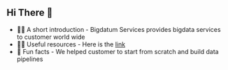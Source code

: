 ## Hi There 👋

- 🙋‍♀️ A short introduction - Bigdatum Services provides bigdata services to customer world wide 
- 👩‍💻 Useful resources - Here is the [link](https://www.bigdatum.in/)
- 🍿 Fun facts - We helped customer to start from scratch and build data pipelines

<!--

**Here are some ideas to get you started:**

🙋‍♀️ A short introduction - Bigdatum Services provides bigdata services to customer world wide Here is the [link](https://www.bigdatum.in/)
🌈 Contribution guidelines - how can the community get involved?
👩‍💻 Useful resources - where can the community find your docs? Is there anything else the community should know?
🍿 Fun facts - We helped customer to start from scratch and build data pipelines
🧙 Remember, you can do mighty things with the power of [Markdown](https://docs.github.com/github/writing-on-github/getting-started-with-writing-and-formatting-on-github/basic-writing-and-formatting-syntax)
-->
